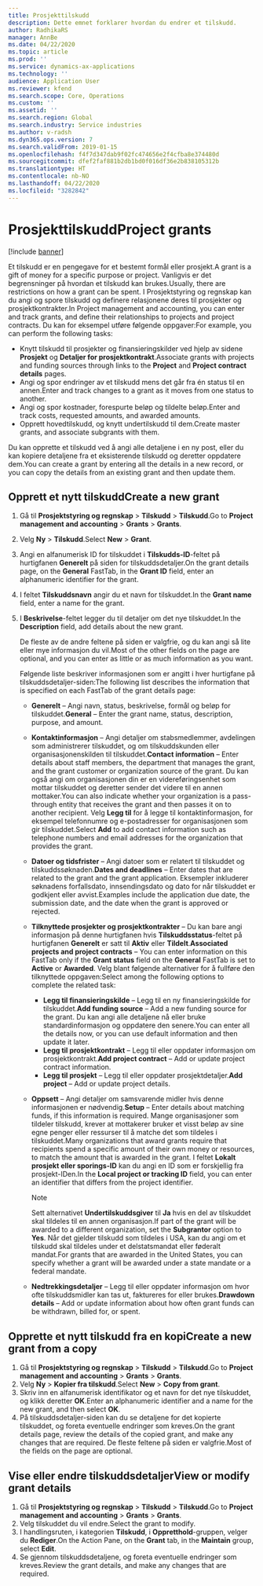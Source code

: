 ```yaml
---
title: Prosjekttilskudd
description: Dette emnet forklarer hvordan du endrer et tilskudd.
author: RadhikaRS
manager: AnnBe
ms.date: 04/22/2020
ms.topic: article
ms.prod: ''
ms.service: dynamics-ax-applications
ms.technology: ''
audience: Application User
ms.reviewer: kfend
ms.search.scope: Core, Operations
ms.custom: ''
ms.assetid: ''
ms.search.region: Global
ms.search.industry: Service industries
ms.author: v-radsh
ms.dyn365.ops.version: 7
ms.search.validFrom: 2019-01-15
ms.openlocfilehash: f4f7d347dab9f02fc474656e2f4cfba8e374480d
ms.sourcegitcommit: dfef2faf881b2db1bd0f016df36e2b838105312b
ms.translationtype: HT
ms.contentlocale: nb-NO
ms.lasthandoff: 04/22/2020
ms.locfileid: "3282842"
---
```

# <a name="project-grants"></a><span data-ttu-id="c876c-103">Prosjekttilskudd</span><span class="sxs-lookup"><span data-stu-id="c876c-103">Project grants</span></span>

[!include [banner](../includes/banner.md)]

<span data-ttu-id="c876c-104">Et tilskudd er en pengegave for et bestemt formål eller prosjekt.</span><span class="sxs-lookup"><span data-stu-id="c876c-104">A grant is a gift of money for a specific purpose or project.</span></span> <span data-ttu-id="c876c-105">Vanligvis er det begrensninger på hvordan et tilskudd kan brukes.</span><span class="sxs-lookup"><span data-stu-id="c876c-105">Usually, there are restrictions on how a grant can be spent.</span></span> <span data-ttu-id="c876c-106">I Prosjektstyring og regnskap kan du angi og spore tilskudd og definere relasjonene deres til prosjekter og prosjektkontrakter.</span><span class="sxs-lookup"><span data-stu-id="c876c-106">In Project management and accounting, you can enter and track grants, and define their relationships to projects and project contracts.</span></span> <span data-ttu-id="c876c-107">Du kan for eksempel utføre følgende oppgaver:</span><span class="sxs-lookup"><span data-stu-id="c876c-107">For example, you can perform the following tasks:</span></span>

- <span data-ttu-id="c876c-108">Knytt tilskudd til prosjekter og finansieringskilder ved hjelp av sidene **Prosjekt** og **Detaljer for prosjektkontrakt**.</span><span class="sxs-lookup"><span data-stu-id="c876c-108">Associate grants with projects and funding sources through links to the **Project** and **Project contract details** pages.</span></span>
- <span data-ttu-id="c876c-109">Angi og spor endringer av et tilskudd mens det går fra én status til en annen.</span><span class="sxs-lookup"><span data-stu-id="c876c-109">Enter and track changes to a grant as it moves from one status to another.</span></span>
- <span data-ttu-id="c876c-110">Angi og spor kostnader, forespurte beløp og tildelte beløp.</span><span class="sxs-lookup"><span data-stu-id="c876c-110">Enter and track costs, requested amounts, and awarded amounts.</span></span>
- <span data-ttu-id="c876c-111">Opprett hovedtilskudd, og knytt undertilskudd til dem.</span><span class="sxs-lookup"><span data-stu-id="c876c-111">Create master grants, and associate subgrants with them.</span></span>

<span data-ttu-id="c876c-112">Du kan opprette et tilskudd ved å angi alle detaljene i en ny post, eller du kan kopiere detaljene fra et eksisterende tilskudd og deretter oppdatere dem.</span><span class="sxs-lookup"><span data-stu-id="c876c-112">You can create a grant by entering all the details in a new record, or you can copy the details from an existing grant and then update them.</span></span>

## <a name="create-a-new-grant"></a><span data-ttu-id="c876c-113">Opprett et nytt tilskudd</span><span class="sxs-lookup"><span data-stu-id="c876c-113">Create a new grant</span></span>

1. <span data-ttu-id="c876c-114">Gå til **Prosjektstyring og regnskap** \> **Tilskudd** \> **Tilskudd**.</span><span class="sxs-lookup"><span data-stu-id="c876c-114">Go to **Project management and accounting** \> **Grants** \> **Grants**.</span></span>
2. <span data-ttu-id="c876c-115">Velg **Ny** \> **Tilskudd**.</span><span class="sxs-lookup"><span data-stu-id="c876c-115">Select **New** \> **Grant**.</span></span>
3. <span data-ttu-id="c876c-116">Angi en alfanumerisk ID for tilskuddet i **Tilskudds-ID**-feltet på hurtigfanen **Generelt** på siden for tilskuddsdetaljer.</span><span class="sxs-lookup"><span data-stu-id="c876c-116">On the grant details page, on the **General** FastTab, in the **Grant ID** field, enter an alphanumeric identifier for the grant.</span></span>
4. <span data-ttu-id="c876c-117">I feltet **Tilskuddsnavn** angir du et navn for tilskuddet.</span><span class="sxs-lookup"><span data-stu-id="c876c-117">In the **Grant name** field, enter a name for the grant.</span></span>
5. <span data-ttu-id="c876c-118">I **Beskrivelse**-feltet legger du til detaljer om det nye tilskuddet.</span><span class="sxs-lookup"><span data-stu-id="c876c-118">In the **Description** field, add details about the new grant.</span></span>

    <span data-ttu-id="c876c-119">De fleste av de andre feltene på siden er valgfrie, og du kan angi så lite eller mye informasjon du vil.</span><span class="sxs-lookup"><span data-stu-id="c876c-119">Most of the other fields on the page are optional, and you can enter as little or as much information as you want.</span></span>

    <span data-ttu-id="c876c-120">Følgende liste beskriver informasjonen som er angitt i hver hurtigfane på tilskuddsdetaljer-siden:</span><span class="sxs-lookup"><span data-stu-id="c876c-120">The following list describes the information that is specified on each FastTab of the grant details page:</span></span>

    - <span data-ttu-id="c876c-121">**Generelt** – Angi navn, status, beskrivelse, formål og beløp for tilskuddet.</span><span class="sxs-lookup"><span data-stu-id="c876c-121">**General** – Enter the grant name, status, description, purpose, and amount.</span></span>
    - <span data-ttu-id="c876c-122">**Kontaktinformasjon** – Angi detaljer om stabsmedlemmer, avdelingen som administrerer tilskuddet, og om tilskuddskunden eller organisasjonenskilden til tilskuddet.</span><span class="sxs-lookup"><span data-stu-id="c876c-122">**Contact information** – Enter details about staff members, the department that manages the grant, and the grant customer or organization source of the grant.</span></span> <span data-ttu-id="c876c-123">Du kan også angi om organisasjonen din er en videreføringsenhet som mottar tilskuddet og deretter sender det videre til en annen mottaker.</span><span class="sxs-lookup"><span data-stu-id="c876c-123">You can also indicate whether your organization is a pass-through entity that receives the grant and then passes it on to another recipient.</span></span> <span data-ttu-id="c876c-124">Velg **Legg til** for å legge til kontaktinformasjon, for eksempel telefonnumre og e-postadresser for organisasjonen som gir tilskuddet.</span><span class="sxs-lookup"><span data-stu-id="c876c-124">Select **Add** to add contact information such as telephone numbers and email addresses for the organization that provides the grant.</span></span>
    - <span data-ttu-id="c876c-125">**Datoer og tidsfrister** – Angi datoer som er relatert til tilskuddet og tilskuddssøknaden.</span><span class="sxs-lookup"><span data-stu-id="c876c-125">**Dates and deadlines** – Enter dates that are related to the grant and the grant application.</span></span> <span data-ttu-id="c876c-126">Eksempler inkluderer søknadens forfallsdato, innsendingsdato og dato for når tilskuddet er godkjent eller avvist.</span><span class="sxs-lookup"><span data-stu-id="c876c-126">Examples include the application due date, the submission date, and the date when the grant is approved or rejected.</span></span>
    - <span data-ttu-id="c876c-127">**Tilknyttede prosjekter og prosjektkontrakter** – Du kan bare angi informasjon på denne hurtigfanen hvis **Tilskuddsstatus**-feltet på hurtigfanen **Generelt** er satt til **Aktiv** eller **Tildelt**.</span><span class="sxs-lookup"><span data-stu-id="c876c-127">**Associated projects and project contracts** – You can enter information on this FastTab only if the **Grant status** field on the **General** FastTab is set to **Active** or **Awarded**.</span></span> <span data-ttu-id="c876c-128">Velg blant følgende alternativer for å fullføre den tilknyttede oppgaven:</span><span class="sxs-lookup"><span data-stu-id="c876c-128">Select among the following options to complete the related task:</span></span>

        - <span data-ttu-id="c876c-129">**Legg til finansieringskilde** – Legg til en ny finansieringskilde for tilskuddet.</span><span class="sxs-lookup"><span data-stu-id="c876c-129">**Add funding source** – Add a new funding source for the grant.</span></span> <span data-ttu-id="c876c-130">Du kan angi alle detaljene nå eller bruke standardinformasjon og oppdatere den senere.</span><span class="sxs-lookup"><span data-stu-id="c876c-130">You can enter all the details now, or you can use default information and then update it later.</span></span>
        - <span data-ttu-id="c876c-131">**Legg til prosjektkontrakt** – Legg til eller oppdater informasjon om prosjektkontrakt.</span><span class="sxs-lookup"><span data-stu-id="c876c-131">**Add project contract** – Add or update project contract information.</span></span>
        - <span data-ttu-id="c876c-132">**Legg til prosjekt** – Legg til eller oppdater prosjektdetaljer.</span><span class="sxs-lookup"><span data-stu-id="c876c-132">**Add project** – Add or update project details.</span></span>

    - <span data-ttu-id="c876c-133">**Oppsett** – Angi detaljer om samsvarende midler hvis denne informasjonen er nødvendig.</span><span class="sxs-lookup"><span data-stu-id="c876c-133">**Setup** – Enter details about matching funds, if this information is required.</span></span> <span data-ttu-id="c876c-134">Mange organisasjoner som tildeler tilskudd, krever at mottakerer bruker et visst beløp av sine egne penger eller ressurser til å matche det som tildeles i tilskuddet.</span><span class="sxs-lookup"><span data-stu-id="c876c-134">Many organizations that award grants require that recipients spend a specific amount of their own money or resources, to match the amount that is awarded in the grant.</span></span> <span data-ttu-id="c876c-135">I feltet **Lokalt prosjekt eller sporings-ID** kan du angi en ID som er forskjellig fra prosjekt-IDen.</span><span class="sxs-lookup"><span data-stu-id="c876c-135">In the **Local project or tracking ID** field, you can enter an identifier that differs from the project identifier.</span></span>

        > [!NOTE]
        > <span data-ttu-id="c876c-136">Sett alternativet **Undertilskuddsgiver** til **Ja** hvis en del av tilskuddet skal tildeles til en annen organisasjon.</span><span class="sxs-lookup"><span data-stu-id="c876c-136">If part of the grant will be awarded to a different organization, set the **Subgrantor** option to **Yes**.</span></span> <span data-ttu-id="c876c-137">Når det gjelder tilskudd som tildeles i USA, kan du angi om et tilskudd skal tildeles under et delstatsmandat eller føderalt mandat.</span><span class="sxs-lookup"><span data-stu-id="c876c-137">For grants that are awarded in the United States, you can specify whether a grant will be awarded under a state mandate or a federal mandate.</span></span>

    - <span data-ttu-id="c876c-138">**Nedtrekkingsdetaljer** – Legg til eller oppdater informasjon om hvor ofte tilskuddsmidler kan tas ut, faktureres for eller brukes.</span><span class="sxs-lookup"><span data-stu-id="c876c-138">**Drawdown details** – Add or update information about how often grant funds can be withdrawn, billed for, or spent.</span></span>

## <a name="create-a-new-grant-from-a-copy"></a><span data-ttu-id="c876c-139">Opprette et nytt tilskudd fra en kopi</span><span class="sxs-lookup"><span data-stu-id="c876c-139">Create a new grant from a copy</span></span>

1. <span data-ttu-id="c876c-140">Gå til **Prosjektstyring og regnskap** \> **Tilskudd** \> **Tilskudd**.</span><span class="sxs-lookup"><span data-stu-id="c876c-140">Go to **Project management and accounting** \> **Grants** \> **Grants**.</span></span>
2. <span data-ttu-id="c876c-141">Velg **Ny** \> **Kopier fra tilskudd**.</span><span class="sxs-lookup"><span data-stu-id="c876c-141">Select **New** \> **Copy from grant**.</span></span>
3. <span data-ttu-id="c876c-142">Skriv inn en alfanumerisk identifikator og et navn for det nye tilskuddet, og klikk deretter **OK**.</span><span class="sxs-lookup"><span data-stu-id="c876c-142">Enter an alphanumeric identifier and a name for the new grant, and then select **OK**.</span></span>
4. <span data-ttu-id="c876c-143">På tilskuddsdetaljer-siden kan du se detaljene for det kopierte tilskuddet, og foreta eventuelle endringer som kreves.</span><span class="sxs-lookup"><span data-stu-id="c876c-143">On the grant details page, review the details of the copied grant, and make any changes that are required.</span></span> <span data-ttu-id="c876c-144">De fleste feltene på siden er valgfrie.</span><span class="sxs-lookup"><span data-stu-id="c876c-144">Most of the fields on the page are optional.</span></span>

## <a name="view-or-modify-grant-details"></a><span data-ttu-id="c876c-145">Vise eller endre tilskuddsdetaljer</span><span class="sxs-lookup"><span data-stu-id="c876c-145">View or modify grant details</span></span>

1. <span data-ttu-id="c876c-146">Gå til **Prosjektstyring og regnskap** \> **Tilskudd** \> **Tilskudd**.</span><span class="sxs-lookup"><span data-stu-id="c876c-146">Go to **Project management and accounting** \> **Grants** \> **Grants**.</span></span>
2. <span data-ttu-id="c876c-147">Velg tilskuddet du vil endre.</span><span class="sxs-lookup"><span data-stu-id="c876c-147">Select the grant to modify.</span></span>
3. <span data-ttu-id="c876c-148">I handlingsruten, i kategorien **Tilskudd**, i **Oppretthold**-gruppen, velger du **Rediger**.</span><span class="sxs-lookup"><span data-stu-id="c876c-148">On the Action Pane, on the **Grant** tab, in the **Maintain** group, select **Edit**.</span></span>
4. <span data-ttu-id="c876c-149">Se gjennom tilskuddsdetaljene, og foreta eventuelle endringer som kreves.</span><span class="sxs-lookup"><span data-stu-id="c876c-149">Review the grant details, and make any changes that are required.</span></span>
